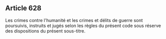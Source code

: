 Article 628
----
Les crimes contre l'humanité et les crimes et délits de guerre sont poursuivis,
instruits et jugés selon les règles du présent code sous réserve des
dispositions du présent sous-titre.
